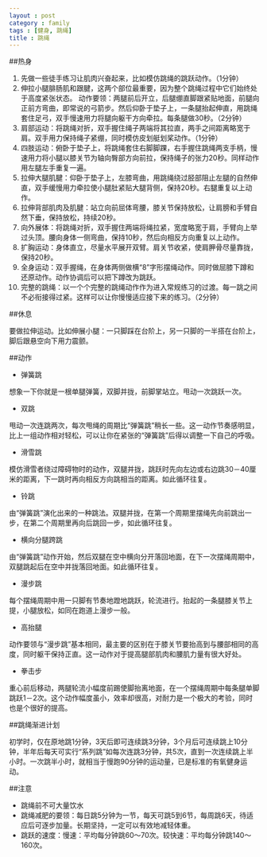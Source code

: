 ```yaml
---
layout : post
category : family
tags : [健身, 跳绳]
title : 跳绳
---
```


##热身
1. 先做一些徒手练习让肌肉兴奋起来，比如模仿跳绳的跳跃动作。（1分钟）
2. 伸拉小腿腓肠肌和跟腱，这两个部位最重要，因为整个跳绳过程中它们始终处于高度紧张状态。
动作要领：两腿前后开立，后腿绷直脚跟紧贴地面，前腿向正前方弯曲，即常说的弓箭步。然后仰卧于垫子上，一条腿抬起伸直，用跳绳套住足弓，双手慢速用力将腿向躯干方向牵拉。每条腿做30秒。（2分钟）
3. 肩部运动：将跳绳对折，双手握住绳子两端将其拉直，两手之间距离略宽于肩。双手用力保持绳子紧绷，同时模仿皮划艇划桨动作。（1分钟）
4. 四肢运动：俯卧于垫子上，将跳绳套住右脚脚踝，右手握住跳绳两支手柄，慢速用力将小腿以膝关节为轴向臀部方向前拉，保持绳子的张力20秒。同样动作用左腿左手重复一遍。
5. 拉伸大腿肌腱：仰卧于垫子上，左膝弯曲，用跳绳绕过胫部阻止左腿的自然伸直，双手缓慢用力牵拉使小腿肚紧贴大腿背侧，保持20秒。右腿重复以上动作。
6. 拉伸背部肌肉及肌腱：站立向前屈体弯腰，膝关节保持放松，让肩膀和手臂自然下垂，保持放松，持续20秒。
7. 向外展体：将跳绳对折，双手握住两端将绳拉紧，宽度略宽于肩，手臂向上举过头顶。腰向身体一侧弯曲，保持10秒，然后向相反方向重复以上动作。
8. 扩胸运动：身体直立，尽量水平展开双臂。肩关节收紧，使肩胛骨尽量靠拢，保持20秒。
9. 全身运动：双手握绳，在身体两侧做横“8”字形摆绳动作。同时做屈膝下蹲和还原动作。动作协调后可以把下蹲改为跳跃。
10. 完整的跳绳：以一个个完整的跳绳动作作为进入常规练习的过渡。每一跳之间不必衔接得过紧。这样可以让你慢慢适应接下来的练习。（2分钟）

##休息

要做拉伸运动。比如伸展小腿：一只脚踩在台阶上，另一只脚的一半搭在台阶上，脚后跟悬空向下用力震颤。

##动作

- 弹簧跳

想象一下你就是一根单腿弹簧，双脚并拢，前脚掌站立。甩动一次跳跃一次。

- 双跳

甩动一次连跳两次，每次甩绳的周期比“弹簧跳”稍长一些。这一动作节奏感明显，比上一组动作相对轻松，可以让你在紧张的“弹簧跳”后得以调整一下自己的呼吸。

- 滑雪跳

模仿滑雪者绕过障碍物时的动作，双腿并拢，跳跃时先向左边或右边跳30－40厘米的距离，下一跳时再向相反方向跳相当的距离。如此循环往复。

- 铃跳

由“弹簧跳”演化出来的一种跳法。双腿并拢，在第一个周期里摆绳先向前跳出一步，在第二个周期里再向后跳回一步，如此循环往复。

- 横向分腿跨跳

由“弹簧跳”动作开始，然后双腿在空中横向分开落回地面，在下一次摆绳周期中，双腿跳起后在空中并拢落回地面。如此循环往复。

- 漫步跳

每个摆绳周期中用一只脚有节奏地蹬地跳跃，轮流进行。抬起的一条腿膝关节上提，小腿放松，如同在跑道上漫步一般。

- 高抬腿

动作要领与“漫步跳”基本相同，最主要的区别在于膝关节要抬高到与腰部相同的高度，同时躯干保持正直。这一动作对于提高腿部肌肉和腰肌力量有很大好处。

- 拳击步

重心前后移动，两腿轮流小幅度前踢使脚抬离地面，在一个摆绳周期中每条腿单脚跳跃1－2次。这个动作幅度虽小，效率却很高，对耐力是一个极大的考验，同时也是个很好的提高。

##跳绳渐进计划

初学时，仅在原地跳1分钟，3天后即可连续跳3分钟，3个月后可连续跳上10分钟，半年后每天可实行“系列跳”如每次连跳3分钟，共5次，直到一次连续跳上半小时。一次跳半小时，就相当于慢跑90分钟的运动量，已是标准的有氧健身运动。

##注意

- 跳绳前不可大量饮水
- 跳绳减肥的要领：每日跳5分钟为一节，每天可跳5到6节，每周跳6天，待适应后可逐步加量。长期坚持，一定可以有效地减轻体重。
- 跳跃的速度：慢速：平均每分钟跳60～70次。较快速：平均每分钟跳140～160次。

